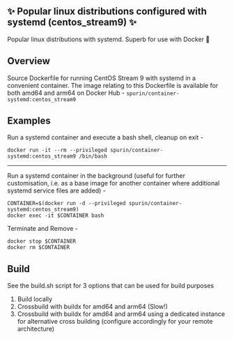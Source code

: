 ## ✨ Popular linux distributions configured with systemd (centos_stream9) ✨

Popular linux distributions with systemd.  Superb for use with Docker 🐋

## Overview

Source Dockerfile for running CentOS Stream 9 with systemd in a convenient container.  The image relating to this Dockerfile is available for both amd64 and arm64 on Docker Hub - ```spurin/container-systemd:centos_stream9```

## Examples

Run a systemd container and execute a bash shell, cleanup on exit -

```
docker run -it --rm --privileged spurin/container-systemd:centos_stream9 /bin/bash
```

---

Run a systemd container in the background (useful for further customisation, i.e. as a base image
for another container where additional systemd service files are added) -

```
CONTAINER=$(docker run -d --privileged spurin/container-systemd:centos_stream9)
docker exec -it $CONTAINER bash
```

Terminate and Remove -

```
docker stop $CONTAINER
docker rm $CONTAINER
```

## Build

See the build.sh script for 3 options that can be used for build purposes

1. Build locally
2. Crossbuild with buildx for amd64 and arm64 (Slow!)
3. Crossbuild with buildx for amd64 and arm64 using a dedicated instance for alternative cross building (configure accordingly for your remote architecture)
